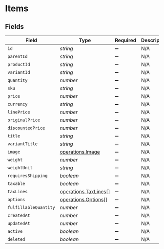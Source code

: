 # Items


## Fields

| Field                                                        | Type                                                         | Required                                                     | Description                                                  |
| ------------------------------------------------------------ | ------------------------------------------------------------ | ------------------------------------------------------------ | ------------------------------------------------------------ |
| `id`                                                         | *string*                                                     | :heavy_minus_sign:                                           | N/A                                                          |
| `parentId`                                                   | *string*                                                     | :heavy_minus_sign:                                           | N/A                                                          |
| `productId`                                                  | *string*                                                     | :heavy_minus_sign:                                           | N/A                                                          |
| `variantId`                                                  | *string*                                                     | :heavy_minus_sign:                                           | N/A                                                          |
| `quantity`                                                   | *number*                                                     | :heavy_minus_sign:                                           | N/A                                                          |
| `sku`                                                        | *string*                                                     | :heavy_minus_sign:                                           | N/A                                                          |
| `price`                                                      | *number*                                                     | :heavy_minus_sign:                                           | N/A                                                          |
| `currency`                                                   | *string*                                                     | :heavy_minus_sign:                                           | N/A                                                          |
| `linePrice`                                                  | *number*                                                     | :heavy_minus_sign:                                           | N/A                                                          |
| `originalPrice`                                              | *number*                                                     | :heavy_minus_sign:                                           | N/A                                                          |
| `discountedPrice`                                            | *number*                                                     | :heavy_minus_sign:                                           | N/A                                                          |
| `title`                                                      | *string*                                                     | :heavy_minus_sign:                                           | N/A                                                          |
| `variantTitle`                                               | *string*                                                     | :heavy_minus_sign:                                           | N/A                                                          |
| `image`                                                      | [operations.Image](../../models/operations/image.md)         | :heavy_minus_sign:                                           | N/A                                                          |
| `weight`                                                     | *number*                                                     | :heavy_minus_sign:                                           | N/A                                                          |
| `weightUnit`                                                 | *string*                                                     | :heavy_minus_sign:                                           | N/A                                                          |
| `requiresShipping`                                           | *boolean*                                                    | :heavy_minus_sign:                                           | N/A                                                          |
| `taxable`                                                    | *boolean*                                                    | :heavy_minus_sign:                                           | N/A                                                          |
| `taxLines`                                                   | [operations.TaxLines](../../models/operations/taxlines.md)[] | :heavy_minus_sign:                                           | N/A                                                          |
| `options`                                                    | [operations.Options](../../models/operations/options.md)[]   | :heavy_minus_sign:                                           | N/A                                                          |
| `fulfillableQuantity`                                        | *number*                                                     | :heavy_minus_sign:                                           | N/A                                                          |
| `createdAt`                                                  | *number*                                                     | :heavy_minus_sign:                                           | N/A                                                          |
| `updatedAt`                                                  | *number*                                                     | :heavy_minus_sign:                                           | N/A                                                          |
| `active`                                                     | *boolean*                                                    | :heavy_minus_sign:                                           | N/A                                                          |
| `deleted`                                                    | *boolean*                                                    | :heavy_minus_sign:                                           | N/A                                                          |